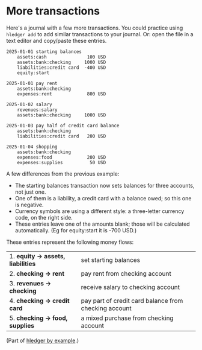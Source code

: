 # More transactions

Here's a journal with a few more transactions.
You could practice using `hledger add` to add similar transactions to your journal.
Or: open the file in a text editor and copy/paste these entries.

```
2025-01-01 starting balances
    assets:cash               100 USD
    assets:bank:checking     1000 USD
    liabilities:credit card  -400 USD
    equity:start

2025-01-01 pay rent
    assets:bank:checking
    expenses:rent             800 USD

2025-01-02 salary
    revenues:salary
    assets:bank:checking     1000 USD

2025-01-03 pay half of credit card balance
    assets:bank:checking
    liabilities:credit card   200 USD

2025-01-04 shopping
    assets:bank:checking
    expenses:food             200 USD
    expenses:supplies          50 USD

```
A few differences from the previous example:

- The starting balances transaction now sets balances for three accounts, not just one.
- One of them is a liability, a credit card with a balance owed; so this one is negative.
- Currency symbols are using a different style: a three-letter currency code, on the right side.
- These entries leave one of the amounts blank; those will be calculated automatically.
  (Eg for equity:start it is -700 USD.)

These entries represent the following money flows:

|                                        |                                                       |
|----------------------------------------|-------------------------------------------------------|
| 1. **equity   -> assets, liabilities** | set starting balances                                 |
| 2. **checking -> rent**                | pay rent from checking account                        |
| 3. **revenues -> checking**            | receive salary to checking account                    |
| 4. **checking -> credit card**         | pay part of credit card balance from checking account |
| 5. **checking -> food, supplies**      | a mixed purchase from checking account                |

(Part of [hledger by example](hledger-by-example.md).)
